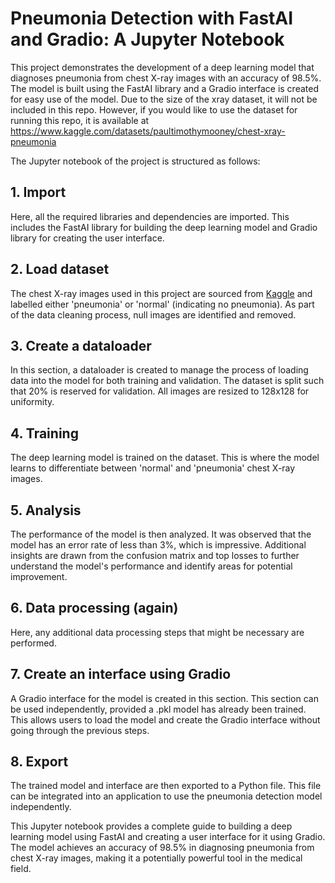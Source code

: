 # Pneumonia Detection with FastAI and Gradio: A Jupyter Notebook

This project demonstrates the development of a deep learning model that diagnoses pneumonia from chest X-ray images with an accuracy of 98.5%. The model is built using the FastAI library and a Gradio interface is created for easy use of the model. Due to the size of the xray dataset, it will not be included in this repo. However, if you would like to use the dataset for running this repo, it is available at https://www.kaggle.com/datasets/paultimothymooney/chest-xray-pneumonia

The Jupyter notebook of the project is structured as follows:

## 1. Import

Here, all the required libraries and dependencies are imported. This includes the FastAI library for building the deep learning model and Gradio library for creating the user interface.

## 2. Load dataset

The chest X-ray images used in this project are sourced from [Kaggle](https://www.kaggle.com/datasets/paultimothymooney/chest-xray-pneumonia) and labelled either 'pneumonia' or 'normal' (indicating no pneumonia). As part of the data cleaning process, null images are identified and removed.

## 3. Create a dataloader

In this section, a dataloader is created to manage the process of loading data into the model for both training and validation. The dataset is split such that 20% is reserved for validation. All images are resized to 128x128 for uniformity.

## 4. Training

The deep learning model is trained on the dataset. This is where the model learns to differentiate between 'normal' and 'pneumonia' chest X-ray images.

## 5. Analysis

The performance of the model is then analyzed. It was observed that the model has an error rate of less than 3%, which is impressive. Additional insights are drawn from the confusion matrix and top losses to further understand the model's performance and identify areas for potential improvement.

## 6. Data processing (again)

Here, any additional data processing steps that might be necessary are performed.

## 7. Create an interface using Gradio

A Gradio interface for the model is created in this section. This section can be used independently, provided a .pkl model has already been trained. This allows users to load the model and create the Gradio interface without going through the previous steps.

## 8. Export

The trained model and interface are then exported to a Python file. This file can be integrated into an application to use the pneumonia detection model independently.

This Jupyter notebook provides a complete guide to building a deep learning model using FastAI and creating a user interface for it using Gradio. The model achieves an accuracy of 98.5% in diagnosing pneumonia from chest X-ray images, making it a potentially powerful tool in the medical field.

